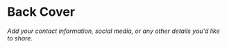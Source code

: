 # Back Cover

*Add your contact information, social media, or any other details you'd like to share.*

